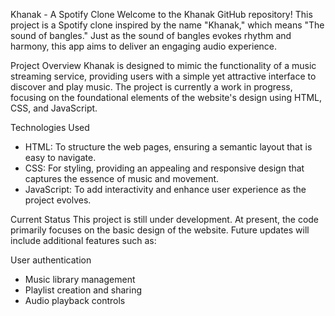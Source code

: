 Khanak - A Spotify Clone
Welcome to the Khanak GitHub repository! This project is a Spotify clone inspired by the name "Khanak," which means "The sound of bangles." Just as the sound of bangles evokes rhythm and harmony, this app aims to deliver an engaging audio experience.

Project Overview
Khanak is designed to mimic the functionality of a music streaming service, providing users with a simple yet attractive interface to discover and play music. The project is currently a work in progress, focusing on the foundational elements of the website's design using HTML, CSS, and JavaScript.

Technologies Used
- HTML: To structure the web pages, ensuring a semantic layout that is easy to navigate.
- CSS: For styling, providing an appealing and responsive design that captures the essence of music and movement.
- JavaScript: To add interactivity and enhance user experience as the project evolves.

Current Status
This project is still under development. At present, the code primarily focuses on the basic design of the website. Future updates will include additional features such as:

User authentication
- Music library management
- Playlist creation and sharing
- Audio playback controls
